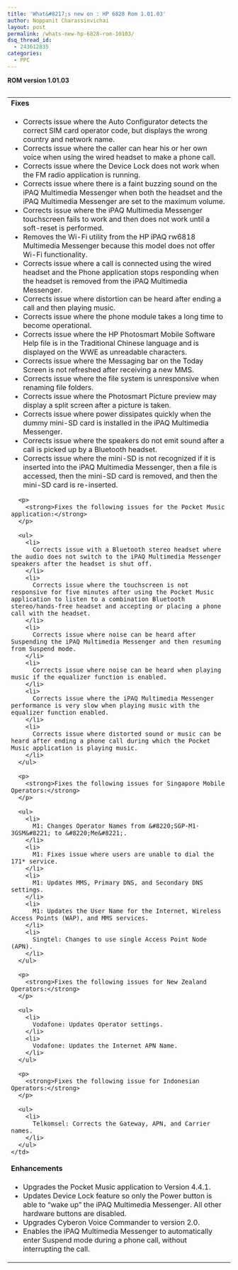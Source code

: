 ```yaml
---
title: 'What&#8217;s new on : HP 6828 Rom 1.01.03'
author: Noppanit Charassinvichai
layout: post
permalink: /whats-new-hp-6828-rom-10103/
dsq_thread_id:
  - 243612835
categories:
  - PPC
---
```

<p align="left">
  <strong>ROM version 1.01.03 </strong>
</p>

<table style="height: 100%" align="left" cellpadding="0" cellspacing="0" width="100%">
  <tr>
    <td>
      <font class="bold"><strong>Fixes</strong> </font>
    </td>
  </tr>
  
  <tr>
    <td colspan="2">
      <ul>
        <li>
          Corrects issue where the Auto Configurator detects the correct SIM card operator code, but displays the wrong country and network name.
        </li>
        <li>
          Corrects issue where the caller can hear his or her own voice when using the wired headset to make a phone call.
        </li>
        <li>
          Corrects issue where the Device Lock does not work when the FM radio application is running.
        </li>
        <li>
          Corrects issue where there is a faint buzzing sound on the iPAQ Multimedia Messenger when both the headset and the iPAQ Multimedia Messenger are set to the maximum volume.
        </li>
        <li>
          Corrects issue where the iPAQ Multimedia Messenger touchscreen fails to work and then does not work until a soft-reset is performed.
        </li>
        <li>
          Removes the Wi-Fi utility from the HP iPAQ rw6818 Multimedia Messenger because this model does not offer Wi-Fi functionality.
        </li>
        <li>
          Corrects issue where a call is connected using the wired headset and the Phone application stops responding when the headset is removed from the iPAQ Multimedia Messenger.
        </li>
        <li>
          Corrects issue where distortion can be heard after ending a call and then playing music.
        </li>
        <li>
          Corrects issue where the phone module takes a long time to become operational.
        </li>
        <li>
          Corrects issue where the HP Photosmart Mobile Software Help file is in the Traditional Chinese language and is displayed on the WWE as unreadable characters.
        </li>
        <li>
          Corrects issue where the Messaging bar on the Today Screen is not refreshed after receiving a new MMS.
        </li>
        <li>
          Corrects issue where the file system is unresponsive when renaming file folders.
        </li>
        <li>
          Corrects issue where the Photosmart Picture preview may display a split screen after a picture is taken.
        </li>
        <li>
          Corrects issue where power dissipates quickly when the dummy mini-SD card is installed in the iPAQ Multimedia Messenger.
        </li>
        <li>
          Corrects issue where the speakers do not emit sound after a call is picked up by a Bluetooth headset.
        </li>
        <li>
          Corrects issue where the mini-SD is not recognized if it is inserted into the iPAQ Multimedia Messenger, then a file is accessed, then the mini-SD card is removed, and then the mini-SD card is re-inserted.
        </li>
      </ul>
      
      <p>
        <strong>Fixes the following issues for the Pocket Music application:</strong>
      </p>
      
      <ul>
        <li>
          Corrects issue with a Bluetooth stereo headset where the audio does not switch to the iPAQ Multimedia Messenger speakers after the headset is shut off.
        </li>
        <li>
          Corrects issue where the touchscreen is not responsive for five minutes after using the Pocket Music application to listen to a combination Bluetooth stereo/hands-free headset and accepting or placing a phone call with the headset.
        </li>
        <li>
          Corrects issue where noise can be heard after Suspending the iPAQ Multimedia Messenger and then resuming from Suspend mode.
        </li>
        <li>
          Corrects issue where noise can be heard when playing music if the equalizer function is enabled.
        </li>
        <li>
          Corrects issue where the iPAQ Multimedia Messenger performance is very slow when playing music with the equalizer function enabled.
        </li>
        <li>
          Corrects issue where distorted sound or music can be heard after ending a phone call during which the Pocket Music application is playing music.
        </li>
      </ul>
      
      <p>
        <strong>Fixes the following issues for Singapore Mobile Operators:</strong>
      </p>
      
      <ul>
        <li>
          M1: Changes Operator Names from &#8220;SGP-M1-3GSM&#8221; to &#8220;Me&#8221;.
        </li>
        <li>
          M1: Fixes issue where users are unable to dial the 171* service.
        </li>
        <li>
          M1: Updates MMS, Primary DNS, and Secondary DNS settings.
        </li>
        <li>
          M1: Updates the User Name for the Internet, Wireless Access Points (WAP), and MMS services.
        </li>
        <li>
          Singtel: Changes to use single Access Point Node (APN).
        </li>
      </ul>
      
      <p>
        <strong>Fixes the following issues for New Zealand Operators:</strong>
      </p>
      
      <ul>
        <li>
          Vodafone: Updates Operator settings.
        </li>
        <li>
          Vodafone: Updates the Internet APN Name.
        </li>
      </ul>
      
      <p>
        <strong>Fixes the following issue for Indonesian Operators:</strong>
      </p>
      
      <ul>
        <li>
          Telkomsel: Corrects the Gateway, APN, and Carrier names.
        </li>
      </ul>
    </td>
  </tr>
  
  <tr>
    <td>
      <font class="bold"><strong>Enhancements</strong> </font>
    </td>
  </tr>
  
  <tr>
    <td colspan="2">
      <ul>
        <li>
          Upgrades the Pocket Music application to Version 4.4.1.
        </li>
        <li>
          Updates Device Lock feature so only the Power button is able to &#8220;wake up&#8221; the iPAQ Multimedia Messenger. All other hardware buttons are disabled.
        </li>
        <li>
          Upgrades Cyberon Voice Commander to version 2.0.
        </li>
        <li>
          Enables the iPAQ Multimedia Messenger to automatically enter Suspend mode during a phone call, without interrupting the call.
        </li>
      </ul>
    </td>
  </tr>
</table>